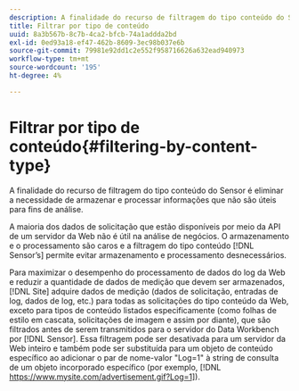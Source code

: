 ```yaml
---
description: A finalidade do recurso de filtragem do tipo conteúdo do Sensor é eliminar a necessidade de armazenar e processar informações que não são úteis para fins de análise.
title: Filtrar por tipo de conteúdo
uuid: 8a3b567b-8c7b-4ca2-bfcb-74a1addda2bd
exl-id: 0ed93a18-ef47-462b-8609-3ec98b037e6b
source-git-commit: 79981e92dd1c2e552f958716626a632ead940973
workflow-type: tm+mt
source-wordcount: '195'
ht-degree: 4%

---
```


# Filtrar por tipo de conteúdo{#filtering-by-content-type}

A finalidade do recurso de filtragem do tipo conteúdo do Sensor é eliminar a necessidade de armazenar e processar informações que não são úteis para fins de análise.

A maioria dos dados de solicitação que estão disponíveis por meio da API de um servidor da Web não é útil na análise de negócios. O armazenamento e o processamento são caros e a filtragem do tipo conteúdo [!DNL Sensor’s] permite evitar armazenamento e processamento desnecessários.

Para maximizar o desempenho do processamento de dados do log da Web e reduzir a quantidade de dados de medição que devem ser armazenados, [!DNL Site] adquire dados de medição (dados de solicitação, entradas de log, dados de log, etc.) para todas as solicitações do tipo conteúdo da Web, exceto para tipos de conteúdo listados especificamente (como folhas de estilo em cascata, solicitações de imagem e assim por diante), que são filtrados antes de serem transmitidos para o servidor do Data Workbench por [!DNL Sensor]. Essa filtragem pode ser desativada para um servidor da Web inteiro e também pode ser substituída para um objeto de conteúdo específico ao adicionar o par de nome-valor &quot;Log=1&quot; à string de consulta de um objeto incorporado específico (por exemplo, [!DNL https://www.mysite.com/advertisement.gif?Log=1]).
